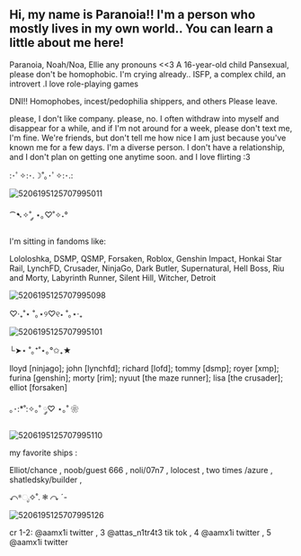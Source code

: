 ## Hi, my name is Paranoia!! I'm a person who mostly lives in my own world.. You can learn a little about me here!

Paranoia, Noah/Noa, Ellie any pronouns <<3 A 16-year-old child Pansexual, please don't be homophobic. I'm crying already.. ISFP, a complex child, an introvert .I love role-playing games

DNI!! Homophobes, incest/pedophilia shippers, and others Please leave.

please, I don't like company. please, no. I often withdraw into myself and disappear for a while, and if I'm not around for a week, please don't text me, I'm fine. 
We're friends, but don't tell me how nice I am just because you've known me for a few days. I'm a diverse person. I don't have a relationship, and I don't plan on getting one anytime soon. and I love flirting :3

:･ﾟ✧:･.☽˚｡･ﾟ✧:･.:

![5206195125707995011](https://github.com/user-attachments/assets/d7d3a6ce-6fe0-4e9d-a98a-124b484c849f)

⁀➷✧˚ ༘ ⋆｡♡˚✧˖°

I'm sitting in fandoms like:

Lololoshka, DSMP, QSMP, Forsaken, Roblox, Genshin Impact, Honkai Star Rail, LynchFD, Crusader, NinjaGo, Dark Butler, Supernatural, Hell Boss, Riu and Morty, Labyrinth Runner, Silent Hill, Witcher, Detroit

![5206195125707995098](https://github.com/user-attachments/assets/d1c970c7-c095-4c19-80a6-13a3bd6391b3)

‎♡‧₊˚⋆ ˚｡⋆୨♡୧⋆ ˚｡⋆‧₊

![5206195125707995101](https://github.com/user-attachments/assets/84040551-3914-4606-8889-ef1f468f0491)

└➤⋆ ˚｡⁺˚⋆｡°✩₊★

lloyd [ninjago]; john [lynchfd]; richard [lofd]; tommy [dsmp]; royer [xmp]; furina [genshin]; morty [rim]; nyuut [the maze runner]; lisa [the crusader]; elliot [forsaken]

｡･:*˚:✧｡˚ ༘♡ ⋆｡˚ ❀

![5206195125707995110](https://github.com/user-attachments/assets/52550e08-cbd7-4d04-a490-f522ff95cbd0)

my favorite ships :

Elliot/chance , noob/guest 666 , noli/07n7 , lolocest , two times
/azure , shatledsky/builder ,

↶*ೃ✧˚. ❃ ↷ ˊ-

![5206195125707995126](https://github.com/user-attachments/assets/dbc39f7b-f52a-4104-b858-2b518c73f542)

cr 1-2: @aamx1i twitter , 3 @attas_n1tr4t3 tik tok , 4 @aamx1i twitter , 5 @aamx1i twitter

